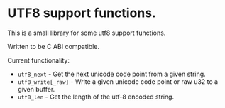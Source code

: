 # UTF8 support functions.

This is a small library for some utf8 support functions.

Written to be C ABI compatible.

Current functionality:
- `utf8_next` - Get the next unicode code point from a given string.
- `utf8_write[_raw]` - Write a given unicode code point or raw u32 to a given buffer.
- `utf8_len` - Get the length of the utf-8 encoded string.
